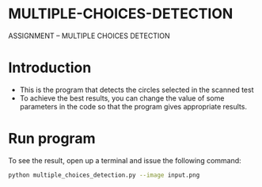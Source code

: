 # MULTIPLE-CHOICES-DETECTION
ASSIGNMENT – MULTIPLE CHOICES DETECTION
# Introduction
- This is the program that detects the circles selected in the scanned test
- To achieve the best results, you can change the value of some parameters in the code so that the program gives appropriate results.

# Run program
To see the result, open up a terminal and issue the following command:
```bash
python multiple_choices_detection.py --image input.png
```
